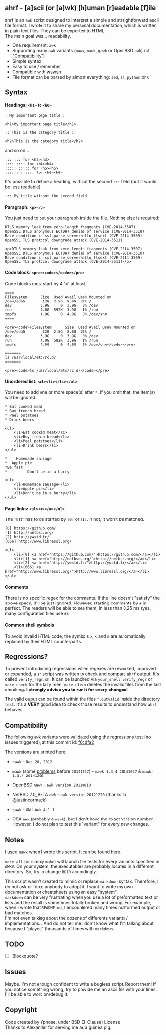 ahrf - [a]scii (or [a]wk) [h]uman [r]eadable [f]ile
---------------------------------------------------

ahrf is an `awk` script designed to interpret a simple and straightforward
ascii file format. I wrote it to share my personal documentation, which is
written in plain text files. They can be exported to HTML.  
The main goal was... readability.

* One requirement: `awk`
* Supporting many `awk` variants (`nawk`, `mawk`, `gawk` or OpenBSD `awk`) (cf
"[Compatibility](https://github.com/Ypnose/ahrf#compatibility)")
* Simple syntax
* Easy to use / remember
* Compatible with [wswsh](https://github.com/Ypnose/Wswsh)
* File format can be parsed by almost everything: `sed`, `sh`, `python` or `C`

Syntax
------

#### Headings: `<h1>` to `<h6>`

```
: My important page title :
```

```
<h1>My important page title</h1>
```

```
:: This is the category title ::
```

```
<h2>This is the category title</h2>
```

and so on...

```
::: ::: for <h3><h3>
:::: :::: for <h4><h4>
::::: ::::: for <h5><h5>
:::::: :::::: for <h6><h6>
```

It's possible to define a heading, without the second `:::` field (but it
would be less readable):

```
::: My title without the second field
```

#### Paragraph: `<p></p>`

You just need to put your paragraph inside the file. Nothing else is required:

```
DTLS memory leak from zero-length fragments (CVE-2014-3507)
OpenSSL DTLS anonymous EC(DH) denial of service (CVE-2014-3510)
Race condition in ssl_parse_serverhello_tlsext (CVE-2014-3509)
OpenSSL TLS protocol downgrade attack (CVE-2014-3511)
```
```
<p>DTLS memory leak from zero-length fragments (CVE-2014-3507)
OpenSSL DTLS anonymous EC(DH) denial of service (CVE-2014-3510)
Race condition in ssl_parse_serverhello_tlsext (CVE-2014-3509)
OpenSSL TLS protocol downgrade attack (CVE-2014-3511)</p>
```

#### Code block: `<pre><code></code></pre>`

Code blocks must start by 4 '=' at least.

```
====
Filesystem      Size  Used Avail Use% Mounted on
/dev/sda5        12G  2.5G  8.6G  23% /
dev             3.9G     0  3.9G   0% /dev
run             4.0G  592K  3.9G   1% /run
tmpfs           4.0G     0  4.0G   0% /dev/shm
====
```

```
<pre><code>Filesystem      Size  Used Avail Use% Mounted on
/dev/sda5        12G  2.5G  8.6G  23% /
dev             3.9G     0  3.9G   0% /dev
run             4.0G  592K  3.9G   1% /run
tmpfs           4.0G     0  4.0G   0% /dev/shm</code></pre>
```

```
=======
ls /usr/local/etc/rc.d/
=======
```

```
<pre><code>ls /usr/local/etc/rc.d/</code></pre>
```

#### Unordered list: `<ul><li></li></ul>`

You need to add one or more space(s) after `*`. If you omit that, the
item(s) will be ignored.

```
* Eat cooked meat
* Buy french bread
* Peel potatoes
* Drink beers
```

```
<ul>
	<li>Eat cooked meat</li>
	<li>Buy french bread</li>
	<li>Peel potatoes</li>
	<li>Drink beers</li>
</ul>
```

```
*    Homemade sausage
*  Apple pie
*Be fast
*         Don't be in a hurry
```

```
<ul>
	<li>Homemade sausage</li>
	<li>Apple pie</li>
	<li>Don't be in a hurry</li>
</ul>
```

#### Page links: `<ul><a></a></ul>`

The "list" has to be started by `[0]` or `[1]`. If not, it won't be matched.

```
[0] https://github.com/
[1] http://netbsd.org/
[2] http://ywstd.fr/
[666] http://www.libressl.org/
```

```
<ul>
	<li>[0] <a href="https://github.com/">https://github.com/</a></li>
	<li>[1] <a href="http://netbsd.org/">http://netbsd.org/</a></li>
	<li>[2] <a href="http://ywstd.fr/">http://ywstd.fr/</a></li>
	<li>[666] <a href="http://www.libressl.org/">http://www.libressl.org/</a></li>
</ul>
```

#### Comments

There is no specific regex for the comments. If the line doesn't "satisfy"
the above specs, it'll be just ignored. However, starting comments by `#`
is perfect. The readers will be able to see them, in less than 0,25 ms
(yes, many configuration files use `#`).

#### Common shell symbols

To avoid invalid HTML code, the symbols `>`, `<` and `&` are automatically
replaced by their HTML counterparts.

Regressions?
------------

To prevent introducing regressions when regexes are reworked, improved or
expanded, a `sh` script was written to check and compare `ahrf` output. It's
called `verify_regr.sh`. It can be launched via `your_shell verify_regr` or
`make check` for the lazy men. `make clean` deletes the invalid files from
the last checking. __I strongly advise you to run it for every changes!__

The valid ouput can be found within the files `*.outvalid` inside the directory
`test`.
It's a __VERY__ good idea to check those results to understand how `ahrf` behaves.

Compatibility
-------------

The following `awk` variants were validated using the regressions test (no
issues triggered), at this commit id:
[f6cdfa2](https://github.com/Ypnose/ahrf/tree/f6cdfa27a41b7747d81dd9293753eae654aed71f)

The versions are printed here:

* `nawk` - `Dec 20, 2012`

* `mawk` (some [problems](https://github.com/Ypnose/ahrf/issues/1)
before `20141027`) - `mawk 1.3.4 20141027` & `mawk-1.3.4-20141206`

* OpenBSD `nawk` - `awk version 20110810`

* NetBSD 7.0_BETA `awk` - `awk version 20121220` (thanks to [@justincormack](https://github.com/justincormack))

* `gawk` - `GNU Awk 4.1.1`

* OSX `awk` (probably a `nawk`), but I don't have the exact version number.
However, I do not plan to test this "variant" for every new changes.

Notes
-----

I used `nawk` when I wrote this script. It can be found
[here](http://www.cs.princeton.edu/~bwk/btl.mirror/).

`make all` (or simply `make`) will launch the tests for every variants
specified in `AWKV`. On your system, the executables are probably
located in a different directory. So, try to change `BDIR` accordingly.

This script wasn't created to mimic or replace `markdown` syntax. Therefore,
I do not ask or force anybody to adopt it. I want to write my own documentation
or cheatsheets using an easy "system".  
`markdown` can be very frustrating when you use a lot of preformatted text
or lists and the result is sometimes totally broken and wrong. For example,
when I wrote that `README.md`, I encountered many times malformed output or
bad matches.  
I'm not even talking about the dozens of differents variants /
implementations... And do not tell me I don't know what I'm talking about
because I "played" thousands of times with `markdown`.

TODO
----

- [ ] Blockquote?

Issues
------

Maybe. I'm not enough confident to write a bugless script. Report them!
If you notice something wrong, try to provide me an ascii file with your
lines. I'll be able to work on/debug it.

Copyright
---------

Code created by Ypnose, under BSD (3-Clause) License  
Thanks to Alexander for serving me as a guinea pig.
